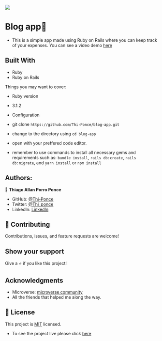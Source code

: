 ![](https://img.shields.io/badge/Microverse-blueviolet)

# Blog app📝

- This is a simple app made using Ruby on Rails where you can keep track of your expenses. You can see a video demo [here](https://www.loom.com/share/22519db3d9b54aa3a191e9e224ab2f39)

## Built With

- Ruby
- Ruby on Rails

Things you may want to cover:

- Ruby version

* 3.1.2

- Configuration

* git clone `https://github.com/Thi-Ponce/blog-app.git`

* change to the directory using `cd blog-app`

* open with your preffered code editor.

* remember to use commands to install all necessary gems and requirements such as: `bundle install`, `rails db:create`, `rails db:migrate`, and `yarn install` or `npm install`

## Authors:

👤 **Thiago Allan Porro Ponce**

- GitHub: [@Thi-Ponce](https://github.com/Thi-Ponce)
- Twitter: [@Thi_ponce](https://twitter.com/Thi_ponce)
- LinkedIn: [LinkedIn](https://linkedin.com/in/thiago-ponce)

## 🤝 Contributing

Contributions, issues, and feature requests are welcome!

## Show your support

Give a ⭐️ if you like this project!

## Acknowledgments

- Microverse: [microverse community](https://github.com/microverseinc)
- All the friends that helped me along the way.

## 📝 License

This project is [MIT](./MIT.md) licensed.

- To see the project live please click [here](https://bearded-minister-78945.herokuapp.com/)
